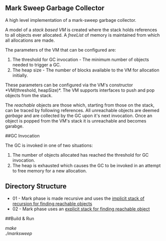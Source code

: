 ## Mark Sweep Garbage Collector

A high level implementation of a mark-sweep garbage collector.

A model of a *stack based VM* is created where the stack holds references to all objects ever allocated. A *freeList* of memory is maintained from which all allocations are made. 

The parameters of the VM that can be configured are:
<ol>
<li>The threshold for GC invocation - The minimum number of objects needed to trigger a GC.</li>
<li> The heap size - The number of blocks available to the VM for allocation initially.</li>
</ol>
These parameters can be configured via the VM's constructor *VM(threshold, heapSize)*.
The VM supports interfaces to push and pop objects from the stack. 

The *reachable* objects are those which, starting from those on the stack, can be traced by following references. All unreachable objects are deemed *garbage* and are collected by the GC upon it's next invocation. Once an object is popped from the VM's stack it is unreachable and becomes garabge.

##GC Invocation

The GC is invoked in one of two situations:
1. The number of objects allocated has reached the threshold for GC invocation.
2. The heap is exhausted which causes the GC to be invoked in an attempt to free memory for a new allocation.


## Directory Structure
* 01 - Mark phase is made recursive and uses the [implicit stack of recursion for finding reachable objects](http://github.com/Deborah-Digges/mark-sweep-simulation/blob/master/01-marksweep-simple/vm.cpp/#L151-174)
* 02 - Mark phase uses an [explicit stack for finding reachable object](http://github.com/Deborah-Digges/mark-sweep-simulation/blob/master/01-marksweep-simple/vm.cpp/02-marksweep-Explicit-Stack/vm.cpp/#L151-192)


##Build & Run

*make*<br/>
*./marksweep*





